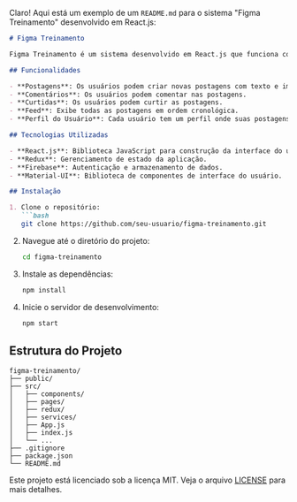 Claro! Aqui está um exemplo de um `README.md` para o sistema "Figma Treinamento" desenvolvido em React.js:

```markdown
# Figma Treinamento

Figma Treinamento é um sistema desenvolvido em React.js que funciona como uma rede social. Os usuários podem fazer postagens, comentar e curtir os posts de outros usuários.

## Funcionalidades

- **Postagens**: Os usuários podem criar novas postagens com texto e imagens.
- **Comentários**: Os usuários podem comentar nas postagens.
- **Curtidas**: Os usuários podem curtir as postagens.
- **Feed**: Exibe todas as postagens em ordem cronológica.
- **Perfil do Usuário**: Cada usuário tem um perfil onde suas postagens e atividades são exibidas.

## Tecnologias Utilizadas

- **React.js**: Biblioteca JavaScript para construção da interface do usuário.
- **Redux**: Gerenciamento de estado da aplicação.
- **Firebase**: Autenticação e armazenamento de dados.
- **Material-UI**: Biblioteca de componentes de interface do usuário.

## Instalação

1. Clone o repositório:
   ```bash
   git clone https://github.com/seu-usuario/figma-treinamento.git
   ```
2. Navegue até o diretório do projeto:
   ```bash
   cd figma-treinamento
   ```
3. Instale as dependências:
   ```bash
   npm install
   ```
4. Inicie o servidor de desenvolvimento:
   ```bash
   npm start
   ```

## Estrutura do Projeto

```plaintext
figma-treinamento/
├── public/
├── src/
│   ├── components/
│   ├── pages/
│   ├── redux/
│   ├── services/
│   ├── App.js
│   ├── index.js
│   └── ...
├── .gitignore
├── package.json
└── README.md
```


Este projeto está licenciado sob a licença MIT. Veja o arquivo [LICENSE](LICENSE) para mais detalhes.
```
